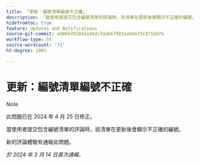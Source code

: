 ```yaml
---
title: 「更新：編號清單編號不正確」
description: 「當使用者提交包含編號清單的評論時，該清單在更新後會顯示不正確的編號。」
hidefromtoc: true
feature: Updates and Notifications
source-git-commit: a006b782841ed4dc7da667882aa9de73c871b07b
workflow-type: ht
source-wordcount: '71'
ht-degree: 100%

---
```



# 更新：編號清單編號不正確

>[!NOTE]
>
>此問題已在 2024 年 4 月 25 日修正。

當使用者提交包含編號清單的評論時，該清單在更新後會顯示不正確的編號。

新的評論體驗有通報此問題。

_於 2024 年 3 月 14 日首次通報。_
